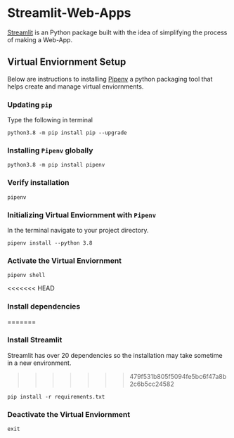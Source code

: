 # Streamlit-Web-Apps
[Streamlit](https://streamlit.io/) is an Python package built with the idea of simplifying the process of making a Web-App.

 ## Virtual Enviornment Setup
 Below are instructions to installing [Pipenv](https://realpython.com/pipenv-guide/) a python packaging tool that helps create and manage virtual enviornments.

### Updating `pip`
Type the following in terminal
```
python3.8 -m pip install pip --upgrade
```
### Installing `Pipenv` globally
```
python3.8 -m pip install pipenv
```
### Verify installation
```
pipenv
```
### Initializing Virtual Enviornment with `Pipenv`
In the terminal navigate to your project directory.
```
pipenv install --python 3.8
```
### Activate the Virtual Enviornment
```
pipenv shell
```

<<<<<<< HEAD
### Install dependencies
=======
### Install Streamlit

Streamlit has over 20 dependencies so the installation may take sometime in a new environment.
>>>>>>> 479f531b805f5094fe5bc6f47a8b2c6b5cc24582
```
pip install -r requirements.txt
```

### Deactivate the Virtual Enviornment
```
exit
```

